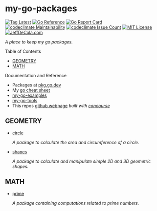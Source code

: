 # my-go-packages

[![Tag Latest](https://badgen.net/github/tag/JeffDeCola/my-go-packages)](https://github.com/JeffDeCola/my-go-packages)
[![Go Reference](https://pkg.go.dev/badge/github.com/JeffDeCola/my-go-packages.svg)](https://pkg.go.dev/github.com/JeffDeCola/my-go-packages)
[![Go Report Card](https://goreportcard.com/badge/github.com/JeffDeCola/my-go-packages)](https://goreportcard.com/report/github.com/JeffDeCola/my-go-packages)
[![codeclimate Maintainability](https://api.codeclimate.com/v1/badges/429352c4ab8e00602452/maintainability)](https://codeclimate.com/github/JeffDeCola/my-go-packages/maintainability)
[![codeclimate Issue Count](https://codeclimate.com/github/JeffDeCola/my-go-packages/badges/issue_count.svg)](https://codeclimate.com/github/JeffDeCola/my-go-packages/issues)
[![MIT License](http://img.shields.io/:license-mit-blue.svg)](http://jeffdecola.mit-license.org)
[![JeffDeCola.com](https://badgen.net/badge/website/JeffDeCola.com/blue?icon=website)](https://JeffDeCola.com/)

_A place to keep my go packages._

Table of Contents

* [GEOMETRY](https://github.com/JeffDeCola/my-go-packages#geometry)
* [MATH](https://github.com/JeffDeCola/my-go-packages#math)

Documentation and Reference

* Packages at [pkg.go.dev](https://pkg.go.dev/github.com/JeffDeCola/my-go-packages)
* My [go cheat sheet](https://github.com/JeffDeCola/my-cheat-sheets/tree/master/software/development/languages/go-cheat-sheet)
* [my-go-examples](https://github.com/JeffDeCola/my-go-examples)
* [my-go-tools](https://github.com/JeffDeCola/my-go-tools)
* This repos
  [github webpage](https://jeffdecola.github.io/my-go-pacakages/)
  _built with
  [concourse](https://github.com/JeffDeCola/my-go-packages/blob/master/ci-README.md)_

## GEOMETRY

* [circle](https://github.com/JeffDeCola/my-go-packages/tree/master/geometry/circle)

  _A package to calculate the area and circumference of a circle._

* [shapes](https://github.com/JeffDeCola/my-go-packages/tree/master/geometry/shapes)

  _A package to calculate and manipulate simple 2D and 3D geometric shapes._

## MATH

* [prime](https://github.com/JeffDeCola/my-go-packages/tree/master/math/prime)

  _A package containing computations related to prime numbers._
